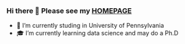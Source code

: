 ### Hi there 👋 Please see my [HOMEPAGE](https://yli.github.io)

- 🎒 I’m currently studing in University of Pennsylvania
- 🎓 I’m currently learning data science and may do a Ph.D
